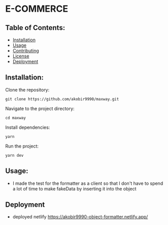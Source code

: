 # E-COMMERCE

## Table of Contents:
- [Installation](#installation)
- [Usage](#usage)
- [Contributing](#contributing)
- [License](#license)
- [Deployment](#deployment)


## Installation:
Clone the repository:
```
git clone https://github.com/akobir9990/maxway.git
```
Navigate to the project directory:
```
cd maxway
```
Install dependencies:
```
yarn
```
Run the project:
```
yarn dev
```






## Usage:
- I made the test for the formatter as a client so that I don't have to spend a lot of time to make fakeData by inserting it into the object

## Deployment
- deployed netlify https://akobir9990-object-formatter.netlify.app/
